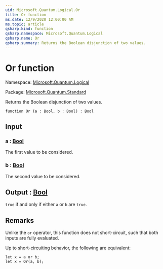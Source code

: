 ```yaml
---
uid: Microsoft.Quantum.Logical.Or
title: Or function
ms.date: 12/9/2020 12:00:00 AM
ms.topic: article
qsharp.kind: function
qsharp.namespace: Microsoft.Quantum.Logical
qsharp.name: Or
qsharp.summary: Returns the Boolean disjunction of two values.
---
```


# Or function

Namespace: [Microsoft.Quantum.Logical](xref:Microsoft.Quantum.Logical)

Package: [Microsoft.Quantum.Standard](https://nuget.org/packages/Microsoft.Quantum.Standard)


Returns the Boolean disjunction of two values.

```qsharp
function Or (a : Bool, b : Bool) : Bool
```


## Input

### a : [Bool](xref:microsoft.quantum.lang-ref.bool)

The first value to be considered.


### b : [Bool](xref:microsoft.quantum.lang-ref.bool)

The second value to be considered.



## Output : [Bool](xref:microsoft.quantum.lang-ref.bool)

`true` if and only if either `a` or `b` are `true`.

## Remarks

Unlike the `or` operator, this function does not short-circuit, such thatboth inputs are fully evaluated.Up to short-circuiting behavior, the following are equivalent:```Q#let x = a or b;let x = Or(a, b);```